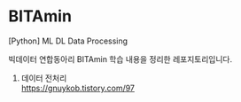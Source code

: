 # BITAmin
[Python] ML DL Data Processing

빅데이터 연합동아리 BITAmin 학습 내용을 정리한 레포지토리입니다.  

1. 데이터 전처리  
https://gnuykob.tistory.com/97  
